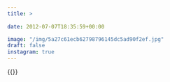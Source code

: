 ```yaml
---
title: >
  
date: 2012-07-07T18:35:59+00:00

image: "/img/5a27c61ecb62798796145dc5ad90f2ef.jpg"
draft: false
instagram: true
---
```


{{<photo src="/img/5a27c61ecb62798796145dc5ad90f2ef.jpg">}}
